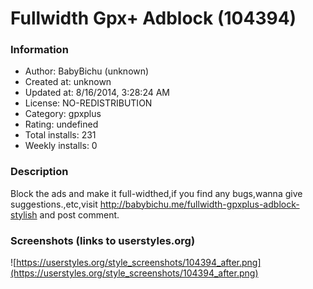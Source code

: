 # Fullwidth Gpx+ Adblock (104394)

### Information
- Author: BabyBichu (unknown)
- Created at: unknown
- Updated at: 8/16/2014, 3:28:24 AM
- License: NO-REDISTRIBUTION
- Category: gpxplus
- Rating: undefined
- Total installs: 231
- Weekly installs: 0


### Description
Block the ads and make it full-widthed,if you find any bugs,wanna give suggestions.,etc,visit http://babybichu.me/fullwidth-gpxplus-adblock-stylish and post comment.


### Screenshots (links to userstyles.org)
![https://userstyles.org/style_screenshots/104394_after.png](https://userstyles.org/style_screenshots/104394_after.png)


